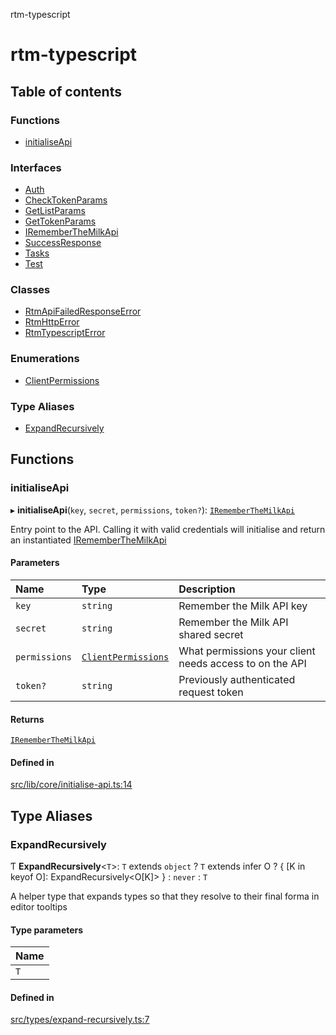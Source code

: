 rtm-typescript

# rtm-typescript

## Table of contents

### Functions

- [initialiseApi](README.md#initialiseapi)

### Interfaces

- [Auth](interfaces/Auth.md)
- [CheckTokenParams](interfaces/CheckTokenParams.md)
- [GetListParams](interfaces/GetListParams.md)
- [GetTokenParams](interfaces/GetTokenParams.md)
- [IRememberTheMilkApi](interfaces/IRememberTheMilkApi.md)
- [SuccessResponse](interfaces/SuccessResponse.md)
- [Tasks](interfaces/Tasks.md)
- [Test](interfaces/Test.md)

### Classes

- [RtmApiFailedResponseError](classes/RtmApiFailedResponseError.md)
- [RtmHttpError](classes/RtmHttpError.md)
- [RtmTypescriptError](classes/RtmTypescriptError.md)

### Enumerations

- [ClientPermissions](enums/ClientPermissions.md)

### Type Aliases

- [ExpandRecursively](README.md#expandrecursively)

## Functions

### initialiseApi

▸ **initialiseApi**(`key`, `secret`, `permissions`, `token?`): [`IRememberTheMilkApi`](interfaces/IRememberTheMilkApi.md)

Entry point to the API. Calling it with valid credentials will initialise and return an instantiated [IRememberTheMilkApi](interfaces/IRememberTheMilkApi.md)

#### Parameters

| Name | Type | Description |
| :------ | :------ | :------ |
| `key` | `string` | Remember the Milk API key |
| `secret` | `string` | Remember the Milk API shared secret |
| `permissions` | [`ClientPermissions`](enums/ClientPermissions.md) | What permissions your client needs access to on the API |
| `token?` | `string` | Previously authenticated request token |

#### Returns

[`IRememberTheMilkApi`](interfaces/IRememberTheMilkApi.md)

#### Defined in

[src/lib/core/initialise-api.ts:14](https://github.com/benwainwright/rtm-typescript/blob/d628068/src/lib/core/initialise-api.ts#L14)

## Type Aliases

### ExpandRecursively

Ƭ **ExpandRecursively**\<`T`\>: `T` extends `object` ? `T` extends infer O ? \{ [K in keyof O]: ExpandRecursively\<O[K]\> } : `never` : `T`

A helper type that expands types so that they resolve to their final forma
in editor tooltips

#### Type parameters

| Name |
| :------ |
| `T` |

#### Defined in

[src/types/expand-recursively.ts:7](https://github.com/benwainwright/rtm-typescript/blob/d628068/src/types/expand-recursively.ts#L7)
